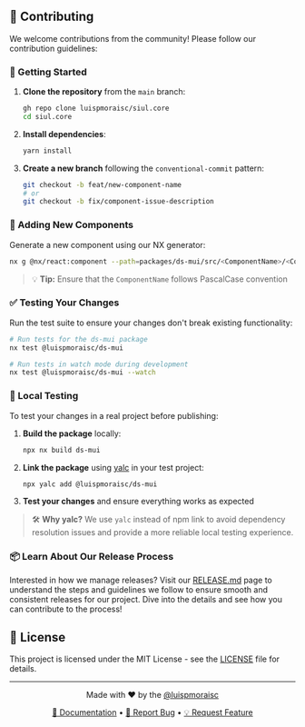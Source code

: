 ## 🤝 Contributing

We welcome contributions from the community! Please follow our contribution guidelines:

### 🚀 Getting Started

1. **Clone the repository** from the `main` branch:

   ```bash
   gh repo clone luispmoraisc/siul.core
   cd siul.core
   ```

2. **Install dependencies**:

   ```bash
   yarn install
   ```

3. **Create a new branch** following the `conventional-commit` pattern:
   ```bash
   git checkout -b feat/new-component-name
   # or
   git checkout -b fix/component-issue-description
   ```

### 🧩 Adding New Components

Generate a new component using our NX generator:

```bash
nx g @nx/react:component --path=packages/ds-mui/src/<ComponentName>/<ComponentName>
```

> 💡 **Tip:** Ensure that the `ComponentName` follows PascalCase convention

### ✅ Testing Your Changes

Run the test suite to ensure your changes don't break existing functionality:

```bash
# Run tests for the ds-mui package
nx test @luispmoraisc/ds-mui

# Run tests in watch mode during development
nx test @luispmoraisc/ds-mui --watch
```

### 🔧 Local Testing

To test your changes in a real project before publishing:

1. **Build the package** locally:

   ```bash
   npx nx build ds-mui
   ```

2. **Link the package** using [yalc](https://github.com/wclr/yalc) in your test project:

   ```bash
   npx yalc add @luispmoraisc/ds-mui
   ```

3. **Test your changes** and ensure everything works as expected

> 🛠 **Why yalc?** We use `yalc` instead of npm link to avoid dependency resolution issues and provide a more reliable local testing experience.

### 📦 Learn About Our Release Process

Interested in how we manage releases? Visit our [RELEASE.md](https://github.com/luispmoraisc/siul.core/blob/main/RELEASE.md) page to understand the steps and guidelines we follow to ensure smooth and consistent releases for our project. Dive into the details and see how you can contribute to the process!

## 📄 License

This project is licensed under the MIT License - see the [LICENSE](https://github.com/luispmoraisc/siul.core/blob/main/LICENSE) file for details.

---

<div align="center">
  <p>Made with ❤️ by the <a href="https://github.com/luispmoraisc">@luispmoraisc</a></p>
  <p>
    <a href="https://luispmoraisc.github.io/siul.core/">📖 Documentation</a> •
    <a href="https://github.com/luispmoraisc/siul.core/issues">🐛 Report Bug</a> •
    <a href="https://github.com/luispmoraisc/siul.core/issues">💡 Request Feature</a>
  </p>
</div>
